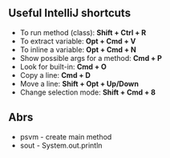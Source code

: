 ## Useful IntelliJ shortcuts

- To run method (class): **Shift + Ctrl + R**
- To extract variable: **Opt + Cmd + V**
- To inline a variable: **Opt + Cmd + N**
- Show possible args for a method: **Cmd + P**
- Look for built-in: **Cmd + O**
- Copy a line: **Cmd + D**
- Move a line: **Shift + Opt + Up/Down**
- Change selection mode: **Shift + Cmd + 8**


## Abrs
- psvm - create main method
- sout - System.out.println